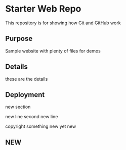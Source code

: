 # Starter Web Repo

This repository is for showing how Git and GitHub work

## Purpose

Sample website with plenty of files for demos

## Details
 these are the details

## Deployment
new section

new line
 second new line

 copyright
  something new
   yet new
## NEW
